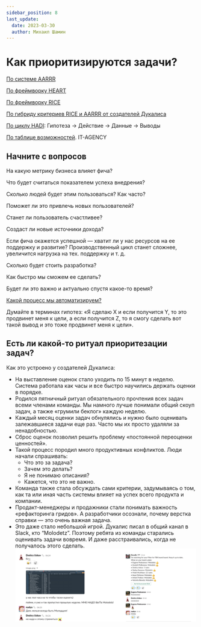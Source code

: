 ```yaml
---
sidebar_position: 8
last_update:
  date: 2023-03-30
  author: Михаил Шамин
---
```

# Как приоритизируются задачи?

[По системе AARRR](./aarrr.md)

[По фреймворку HEART](./heart.md)

[По фреймворку RICE](./rice.md)

[По гибриду критериев RICE и AARRR от создателей Дукалиса](./ducalis.md)

[По циклу HADI](https://bureau.ru/soviet/20190425/): Гипотеза → Действие → Данные → Выводы

[По таблице возможностей](./it-agency.md). IT-AGENCY

## Начните с вопросов

На какую метрику бизнеса влияет фича?

Что будет считаться показателем успеха внедрения?

Сколько людей будет этим пользоваться? Как часто?

Поможет ли это привлечь новых пользователей?

Станет ли пользователь счастливее?

Создаст ли новые источники дохода?

Если фича окажется успешной — хватит ли у нас ресурсов на ее поддержку и развитие? Производственный цикл станет сложнее, увеличится нагрузка на тех. поддержку и т. д. 

Cколько будет стоить разработка?

Как быстро мы сможем ее сделать?

Будет ли это важно и актуально спустя какое-то время?

[Какой процесс мы автоматизируем?](./automatization.md)

Думайте в терминах гипотез: «Я сделаю X и если получится Y, то это продвинет меня к цели, а если получится Z, то я смогу сделать вот такой вывод и это тоже продвинет меня к цели».

## Есть ли какой-то ритуал приоритезации задач?

Как это устроено у создателей Дукалиса:

- На выставление оценок стало уходить по 15 минут в неделю. Система работала как часы и все быстро научились держать оценки в порядке.
- Родился пятничный ритуал обязательного прочтения всех задач всеми членами команды. Мы намного лучше понимали общий скоуп задач, а также «грумили беклог» каждую неделю.
- Каждый месяц оценки задач обнулялись и нужно было оценивать залежавшиеся задачи еще раз. Часто мы их просто удаляли за ненадобностью.
- Сброс оценок позволил решить проблему «постоянной переоценки ценностей».
- Такой процесс породил много продуктивных конфликтов. Люди начали спрашивать:
    - Что это за задача?
    - Зачем это делать?
    - Я не понимаю описания?
    - Кажется, что это не важно.
- Команда также стала обсуждать сами критерии, задумываясь о том, как та или иная часть системы влияет на успех всего продукта и компании.
- Продакт-менеджеры и продажники стали понимать важность «рефакторинга гридов». А разработчики осознали, почему верстка справки — это очень важная задача.
- Это даже стало небольшой игрой. Дукалис писал в общий канал в Slack, кто “Molodetz”. Поэтому ребята из команды старались оценивать задачи вовремя. И даже расстраивались, когда не получалось этого сделать.
![](../attachments\molodetz.png)